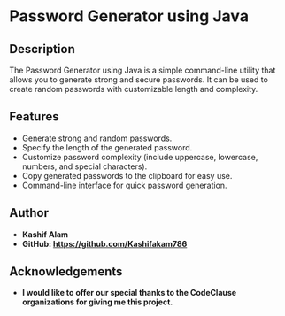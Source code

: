 # Password Generator using Java

## Description

The Password Generator using Java is a simple command-line utility that allows you to generate strong and secure passwords. It can be used to create random passwords with customizable length and complexity.

## Features

- Generate strong and random passwords.
- Specify the length of the generated password.
- Customize password complexity (include uppercase, lowercase, numbers, and special characters).
- Copy generated passwords to the clipboard for easy use.
- Command-line interface for quick password generation.



## Author
- **Kashif Alam**
- **GitHub: https://github.com/Kashifakam786**

## Acknowledgements
- **I would like to offer our special thanks to the CodeClause organizations for giving me this project.**
